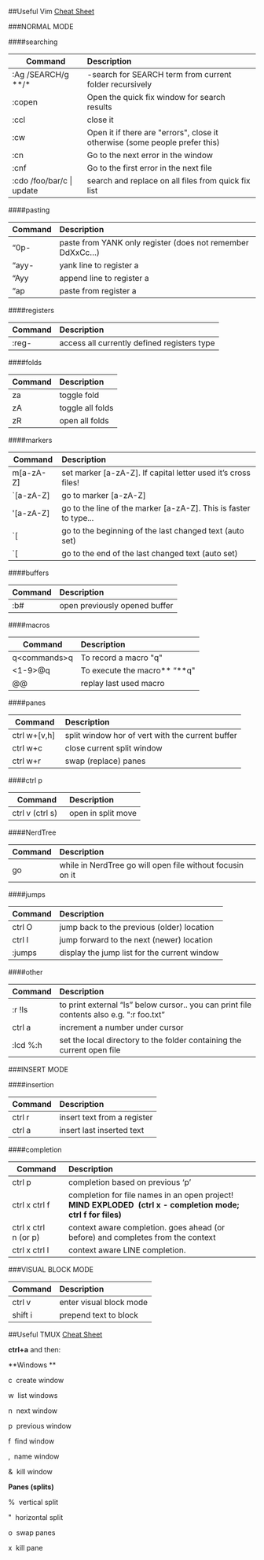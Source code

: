 ##Useful Vim [Cheat Sheet](http://www.viemu.com/a_vi_vim_graphical_cheat_sheet_tutorial.html)

###NORMAL MODE

####searching

| Command                   | Description                                                                 |
| ---                       | :---                                                                        |
| :Ag /SEARCH/g *\*/\*      | -search for SEARCH term from current folder recursively                     |
| :copen                    | Open the quick fix window for search results                                |
| :ccl                      | close it                                                                    |
| :cw                       | Open it if there are "errors", close it otherwise (some people prefer this) |
| :cn                       | Go to the next error in the window                                          |
| :cnf                      | Go to the first error in the next file                                      |
| :cdo /foo/bar/c \| update | search and replace on all files from quick fix list                         |

####pasting

| Command | Description                                               |
| ---     | :---                                                      |
| “0p-    | paste from YANK only register (does not remember DdXxCc…) |
| “ayy-   | yank line to register a                                   |
| “Ayy    | append line to register a                                 |
| “ap     | paste from register a                                     |

####registers

| Command | Description                                 |
| ---     | :---                                        |
| :reg-   | access all currently defined registers type |

####folds

| Command | Description      |
| ---     | :---             |
| za      | toggle fold      |
| zA      | toggle all folds |
| zR      | open all folds   |

####markers

| Command   | Description                                                      |
| ---       | :---                                                             |
| m[a-zA-Z] | set marker [a-zA-Z]. If capital letter used it’s cross files!    |
| `[a-zA-Z] | go to marker [a-zA-Z]                                            |
| '[a-zA-Z] | go to the line of the marker [a-zA-Z]. This is faster to type... |
| `[        | go to the beginning of the last changed text (auto set)          |
| `[        | go to the end of the last changed text (auto set)                |

####buffers

| Command | Description                   |
| ---     | :---                          |
| :b#     | open previously opened buffer |

####macros

| Command            | Description                  |
| ---                | :---                         |
| q&lt;commands&gt;q | To record a macro "q"        |
| &lt;1-9&gt;@q      | To execute the macro** “**q" |
| @@                 | replay last used macro       |

####panes

| Command       | Description                                      |
| ---           | :---                                             |
| ctrl w+[v,h]  | split window hor of vert with the current buffer |
| ctrl w+c      | close current split window                       |
| ctrl w+r      | swap (replace) panes                             |

####ctrl p

| Command           | Description        |
| ---               | :---               |
| ctrl v (ctrl s)   | open in split move |

####NerdTree

| Command | Description                                               |
| ---     | :---                                                      |
| go      | while in NerdTree go will open file without focusin on it |

####jumps

| Command | Description                                  |
| ---     | :---                                         |
| ctrl O  | jump back to the previous (older) location   |
| ctrl I  | jump forward to the next (newer) location    |
| :jumps  | display the jump list for the current window |

####other

| Command  | Description                                                                              |
| ---      | :---                                                                                     |
| :r !ls   | to print external “ls” below cursor.. you can print file contents also e.g. ":r foo.txt” |
| ctrl a   | increment a number under cursor                                                          |
| :lcd %:h | set the local directory to the folder containing the current open file                   |

###INSERT MODE

####insertion

| Command    | Description                 |
| ---        | :---                        |
| ctrl r     | insert text from a register |
| ctrl a     | insert last inserted text   |

####completion

| Command              | Description                                                                                                   |
| ---                  | :---                                                                                                          |
| ctrl p               | completion based on previous ‘p’                                                                              |
| ctrl x ctrl f        | completion for file names in an open project! **MIND EXPLODED  (ctrl x - completion mode; ctrl f for files)** |
| ctrl x ctrl n (or p) | context aware completion. goes ahead (or before) and completes from the context                               |
| ctrl x ctrl l        | context aware LINE completion.                                                                                |

###VISUAL BLOCK MODE

| Command     | Description             |
| ---         | :---                    |
| ctrl v      | enter visual block mode |
| shift i     | prepend text to block   |


##Useful TMUX [Cheat Sheet](https://gist.github.com/MohamedAlaa/2961058)

**ctrl+a** and then:

**Windows **

c  create window

w  list windows

n  next window

p  previous window

f  find window

,  name window

&  kill window

**Panes (splits)**

%  vertical split

"  horizontal split

o  swap panes

x  kill pane
